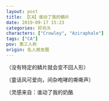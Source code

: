 ```yaml
---
layout: post
title: 【CA】谁动了我的鳞片
date: 2019-09-17 15:23
categories: 好兆头
characters: ["Crowley", "Aziraphale"]
tags: ["CA"]
pov: 第三人称
origin: 名人朋友圈
---
```


（没有特定的鳞片就会变不回人形）

（童话风可爱向，间杂咆哮的嘶嘶声）

（灵感来自：谁动了我的奶酪
